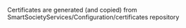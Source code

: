 Certificates are generated (and copied) from SmartSocietyServices/Configuration/certificates repository
